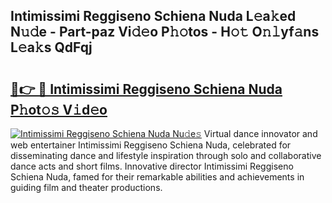 ## Intimissimi Reggiseno Schiena Nuda L𝚎a𝚔ed N𝚞𝚍e - Part-paz Vi𝚍𝚎o P𝚑𝚘tos - H𝚘𝚝 O𝚗𝚕yf𝚊ns L𝚎a𝚔s QdFqj

# <h2><a href="http://kfc4taz.oniu.top/?m=Intimissimi+Reggiseno+Schiena+Nuda">🔗👉 🔴 Intimissimi Reggiseno Schiena Nuda P𝚑ot𝚘𝚜 V𝚒d𝚎o</a></h2>

[![Intimissimi Reggiseno Schiena Nuda Nu𝚍e𝚜](https://i.imgur.com/0qMVB7G.gif)](http://kfc4taz.oniu.top/?m=Intimissimi+Reggiseno+Schiena+Nuda)
Virtual dance innovator and web entertainer Intimissimi Reggiseno Schiena Nuda, celebrated for disseminating dance and lifestyle inspiration through solo and collaborative dance acts and short films. Innovative director Intimissimi Reggiseno Schiena Nuda, famed for their remarkable abilities and achievements in guiding film and theater productions.  

